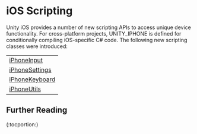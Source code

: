iOS Scripting
=============


Unity iOS provides a number of new scripting APIs to access unique device functionality. For cross-platform projects, UNITY_IPHONE is defined for conditionally compiling iOS-specific C# code. The following new scripting classes were introduced:

|    |
|:---|
|[iPhoneInput](ScriptRef:iPhoneInput.html) |Access to multi-touch screen, accelerometer, device orientation and geographical location.
|[iPhoneSettings](ScriptRef:iPhoneSettings.html) |iOS specific settings, such as screen orientation, dimming and information about device hardware.
|[iPhoneKeyboard](ScriptRef:iPhoneKeyboard.html) |Support for native on-screen keyboard.
|[iPhoneUtils](ScriptRef:iPhoneUtils.html) |Useful functions for movie playback, anti-piracy protection and vibration.

Further Reading
---------------

(:tocportion:)

